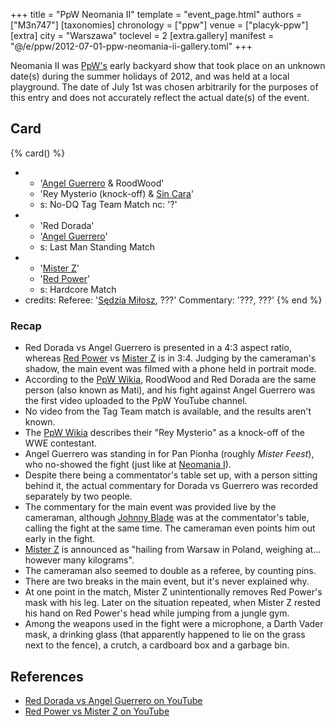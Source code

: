 +++
title = "PpW Neomania II"
template = "event_page.html"
authors = ["M3n747"]
[taxonomies]
chronology = ["ppw"]
venue = ["placyk-ppw"]
[extra]
city = "Warszawa"
toclevel = 2
[extra.gallery]
manifest = "@/e/ppw/2012-07-01-ppw-neomania-ii-gallery.toml"
+++

Neomania II was [PpW's](@/o/ppw.md) early backyard show that took place on an unknown date(s) during the summer holidays of 2012, and was held at a local playground. The date of July 1st was chosen arbitrarily for the purposes of this entry and does not accurately reflect the actual date(s) of the event.

## Card

{% card() %}
- - '[Angel Guerrero](@/w/johnny-blade.md) & RoodWood'
  - 'Rey Mysterio (knock-off) & [Sin Cara](@/w/sin-cara.md)'
  - s: No-DQ Tag Team Match
    nc: '?'
- - 'Red Dorada'
  - '[Angel Guerrero](@/w/angel-guerrero.md)'
  - s: Last Man Standing Match
- - '[Mister Z](@/w/mister-z.md)'
  - '[Red Power](@/w/rob-scaffold.md)'
  - s: Hardcore Match
- credits:
    Referee: '[Sędzia Miłosz](@/w/mister-z.md), ???'
    Commentary: '???, ???'
{% end %}

### Recap

* Red Dorada vs Angel Guerrero is presented in a 4:3 aspect ratio, whereas [Red Power](@/w/rob-scaffold.md) vs [Mister Z](@/w/mister-z.md) is in 3:4. Judging by the cameraman's shadow, the main event was filmed with a phone held in portrait mode.
* According to the [PpW Wikia][ppw-wiki-neo-2], RoodWood and Red Dorada are the same person (also known as Mati), and his fight against Angel Guerrero was the first video uploaded to the PpW YouTube channel.
* No video from the Tag Team match is available, and the results aren't known.
* The [PpW Wikia][rej-mysterjo] describes their "Rey Mysterio" as a knock-off of the WWE contestant.
* Angel Guerrero was standing in for Pan Pionha (roughly _Mister Feest_), who no-showed the fight (just like at [Neomania I](@/e/ppw/2011-07-01-ppw-neomania-i.md)).
* Despite there being a commentator's table set up, with a person sitting behind it, the actual commentary for Dorada vs Guerrero was recorded separately by two people.
* The commentary for the main event was provided live by the cameraman, although [Johnny Blade](@/w/johnny-blade.md) was at the commentator's table, calling the fight at the same time. The cameraman even points him out early in the fight.
* [Mister Z](@/w/mister-z.md) is announced as "hailing from Warsaw in Poland, weighing at... however many kilograms".
* The cameraman also seemed to double as a referee, by counting pins.
* There are two breaks in the main event, but it's never explained why.
* At one point in the match, Mister Z unintentionally removes Red Power's mask with his leg. Later on the situation repeated, when Mister Z rested his hand on Red Power's head while jumping from a jungle gym.
* Among the weapons used in the fight were a microphone, a Darth Vader mask, a drinking glass (that apparently happened to lie on the grass next to the fence), a crutch, a cardboard box and a garbage bin.

## References

* [Red Dorada vs Angel Guerrero on YouTube](https://www.youtube.com/watch?v=RutqJ05sylc)
* [Red Power vs Mister Z on YouTube](https://www.youtube.com/watch?v=jlq-aQNVX2s)

[ppw-wiki-neo-2]: https://ppw-fandom.tpwres.pl/ppw-neomania-2
[rej-mysterjo]: https://ppw-fandom.tpwres.pl/rey-mysterio
